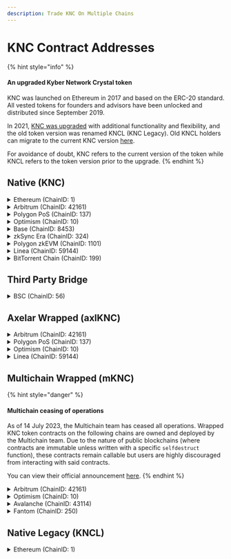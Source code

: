 ```yaml
---
description: Trade KNC On Multiple Chains
---
```


# KNC Contract Addresses

{% hint style="info" %}
#### An upgraded Kyber Network Crystal token

KNC was launched on Ethereum in 2017 and based on the ERC-20 standard. All vested tokens for founders and advisors have been unlocked and distributed since September 2019.

In 2021, [KNC was upgraded](https://blog.kyber.network/knc-token-migration-guide-fda08bfe62c2) with additional functionality and flexibility, and the old token version was renamed KNCL (KNC Legacy). Old KNCL holders can migrate to the current KNC version [here](https://kyberswap.com/kyberdao/stake-knc).

For avoidance of doubt, KNC refers to the current version of the token while KNCL refers to the token version prior to the upgrade.
{% endhint %}

## Native (KNC)

<details>

<summary>Ethereum (ChainID: 1)</summary>

* AdminUpgradeabilityProxy (KNC): [`0xdeFA4e8a7bcBA345F687a2f1456F5Edd9CE97202`](https://etherscan.io/address/0xdeFA4e8a7bcBA345F687a2f1456F5Edd9CE97202)
* KyberNetworkTokenV2 (KNC Implementation): [`0xe5E8E834086F1a964f9A089eB6Ae11796862e4CE`](https://etherscan.io/address/0xe5E8E834086F1a964f9A089eB6Ae11796862e4CE)

</details>

<details>

<summary>Arbitrum (ChainID: 42161)</summary>

* CloneableBeaconProxy (KNC): [`0xe4dddfe67e7164b0fe14e218d80dc4c08edc01cb`](https://arbiscan.io/address/0xe4dddfe67e7164b0fe14e218d80dc4c08edc01cb)

</details>

<details>

<summary>Polygon PoS (ChainID: 137)</summary>

* UChildERC20Proxy (KNC): [`0x1C954E8fe737F99f68Fa1CCda3e51ebDB291948C`](https://polygonscan.com/address/0x1C954E8fe737F99f68Fa1CCda3e51ebDB291948C)

</details>

<details>

<summary>Optimism (ChainID: 10)</summary>

* L2StandardERC20 (KNC): [`0xa00e3a3511aac35ca78530c85007afcd31753819`](https://optimistic.etherscan.io/address/0xa00e3a3511aac35ca78530c85007afcd31753819)

</details>

<details>

<summary>Base (ChainID: 8453)</summary>

* OptimismMintableERC20 (KNC): [`0x28fe69Ff6864C1C218878BDCA01482D36B9D57b1`](https://basescan.org/token/0x28fe69Ff6864C1C218878BDCA01482D36B9D57b1)

</details>

<details>

<summary>zkSync Era (ChainID: 324)</summary>

* KNC: [`0x6ee46Cb7cD2f15Ee1ec9534cf29a5b51C83283e6`](https://explorer.zksync.io/address/0x6ee46Cb7cD2f15Ee1ec9534cf29a5b51C83283e6)

</details>

<details>

<summary>Polygon zkEVM (ChainID: 1101)</summary>

* TokenWrapped (KNC): [`0x6A80A465409ce8D36C513129C0FEEa61BEd579ba`](https://zkevm.polygonscan.com/token/0x6a80a465409ce8d36c513129c0feea61bed579ba)

</details>

<details>

<summary>Linea (ChainID: 59144)</summary>

* BeaconProxy (KNC): [`0x3b2F62d42DB19B30588648bf1c184865D4C3B1D6`](https://lineascan.build/token/0x3b2f62d42db19b30588648bf1c184865d4c3b1d6)

</details>

<details>

<summary>BitTorrent Chain (ChainID: 199)</summary>

* KNC\_e (bridged from Ethereum): [`0xe467f79e9869757dd818dfb8535068120f6bcb97`](https://bttcscan.com/address/0xe467f79e9869757dd818dfb8535068120f6bcb97)
* KNC\_b (bridged from BSC): [`0x18fa72e0ee4c580a129b0ce5bd0694d716c7443e`](https://bttcscan.com/address/0x18fa72e0ee4c580a129b0ce5bd0694d716c7443e)

</details>

## Third Party Bridge

<details>

<summary>BSC (ChainID: 56)</summary>

* BEP20UpgradeableProxy (KNC): [`0xfe56d5892bdffc7bf58f2e84be1b2c32d21c308b`](https://bscscan.com/address/0xfe56d5892bdffc7bf58f2e84be1b2c32d21c308b)

</details>

## Axelar Wrapped (axlKNC)

<details>

<summary>Arbitrum (ChainID: 42161)</summary>

* BurnableMintableCappedERC20 (axlKNC): [`0xB448eC505C924944ca8B2C55EF05c299eE0781df`](https://arbiscan.io/token/0xB448eC505C924944ca8B2C55EF05c299eE0781df)

</details>

<details>

<summary>Polygon PoS (ChainID: 137)</summary>

* BurnableMintableCappedERC20 (axlKNC): [`0x46371C90fcCE4D7367a61CB43eA7922406bC707a`](https://polygonscan.com/token/0x46371C90fcCE4D7367a61CB43eA7922406bC707a)

</details>

<details>

<summary>Optimism (ChainID: 10)</summary>

* BurnableMintableCappedERC20 (axlKNC): [`0xB448eC505C924944ca8B2C55EF05c299eE0781df`](https://optimistic.etherscan.io/token/0xB448eC505C924944ca8B2C55EF05c299eE0781df)

</details>

<details>

<summary>Linea (ChainID: 59144)</summary>

* BurnableMintableCappedERC20 (axlKNC): [`0xB448eC505C924944ca8B2C55EF05c299eE0781df`](https://lineascan.build/token/0xB448eC505C924944ca8B2C55EF05c299eE0781df)

</details>

## Multichain Wrapped (mKNC)

{% hint style="danger" %}
#### Multichain ceasing of operations

As of 14 July 2023, the Multichain team has ceased all operations. Wrapped KNC token contracts on the following chains are owned and deployed by the Multichain team. Due to the nature of public blockchains (where contracts are immutable unless written with a specific `selfdestruct` function), these contracts remain callable but users are highly discouraged from interacting with said contracts.

You can view their official announcement [here](https://twitter.com/MultichainOrg/status/1679768407628185600?s=20).
{% endhint %}

<details>

<summary>Arbitrum (ChainID: 42161)</summary>

* AnyswapV6ERC20: [`0x316772cFEc9A3E976FDE42C3Ba21F5A13aAaFf12`](https://arbiscan.io/address/0x316772cFEc9A3E976FDE42C3Ba21F5A13aAaFf12)

</details>

<details>

<summary>Optimism (ChainID: 10)</summary>

* AnyswapV6ERC20: [`0x4518231a8FDF6ac553B9BBD51Bbb86825B583263`](https://optimistic.etherscan.io/token/0x4518231a8FDF6ac553B9BBD51Bbb86825B583263)

</details>

<details>

<summary>Avalanche (ChainID: 43114)</summary>

* AnyswapV5ERC20: [0x39fc9e94caeacb435842fadedecb783589f50f5f](https://snowtrace.io/address/0x39fc9e94caeacb435842fadedecb783589f50f5f)
* MultiSigWalletWithDailyLimit (DAO Multisig - Treasury): [`0x91c9D4373B077eF8082F468C7c97f2c499e36F5b`](https://snowtrace.io/address/0x91c9D4373B077eF8082F468C7c97f2c499e36F5b)

</details>

<details>

<summary>Fantom (ChainID: 250)</summary>

* AnyswapV5ERC20 (KNCv2 Token): [0x1e1085eFaA63EDFE74aaD7C05a28EAE4ef917C3F](https://ftmscan.com/address/0x1e1085efaa63edfe74aad7c05a28eae4ef917c3f)
* MultiSigWalletWithDailyLimit (DAO Multisig - Treasury): [`0x91c9D4373B077eF8082F468C7c97f2c499e36F5b`](https://ftmscan.com/address/0x91c9D4373B077eF8082F468C7c97f2c499e36F5b)

</details>

## Native Legacy (KNCL)

<details>

<summary>Ethereum (ChainID: 1)</summary>

* KyberNetworkCrystal (KNCL): [`0xdd974d5c2e2928dea5f71b9825b8b646686bd200`](https://etherscan.io/address/0xdd974d5c2e2928dea5f71b9825b8b646686bd200)

</details>
